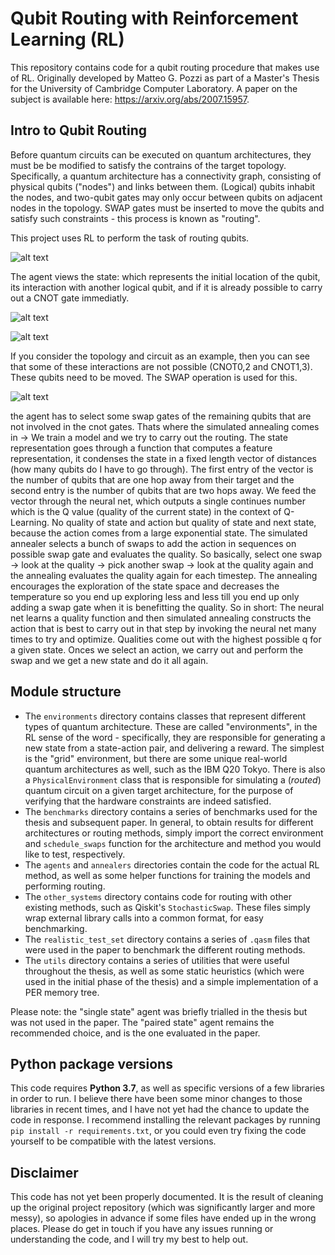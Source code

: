 # Qubit Routing with Reinforcement Learning (RL)

This repository contains code for a qubit routing procedure that makes use of RL. Originally developed by Matteo G. Pozzi as part of a Master's Thesis for the University of Cambridge Computer Laboratory. A paper on the subject is available here: https://arxiv.org/abs/2007.15957.

## Intro to Qubit Routing

Before quantum circuits can be executed on quantum architectures, they must be be modified to satisfy the contrains of the target topology. Specifically, a quantum architecture has a connectivity graph, consisting of physical qubits ("nodes") and links between them. (Logical) qubits inhabit the nodes, and two-qubit gates may only occur between qubits on adjacent nodes in the topology. SWAP gates must be inserted to move the qubits and satisfy such constraints - this process is known as "routing".

This project uses RL to perform the task of routing qubits. 

![alt text](https://github.com/Lizaterdag/quantum-routing-optimisation/blob/main/img/RL.png)

The agent views the state: which represents the initial location of the qubit, its interaction with another logical qubit, and if it is already possible to carry out a CNOT gate immediatly.

![alt text](https://github.com/Lizaterdag/quantum-routing-optimisation/blob/main/img/topology.png)

![alt text](https://github.com/Lizaterdag/quantum-routing-optimisation/blob/main/img/circuit.png)

If you consider the topology and circuit as an example, then you can see that some of these interactions are not possible (CNOT0,2 and CNOT1,3). These qubits need to be moved. The SWAP operation is used for this.


![alt text](https://github.com/Lizaterdag/quantum-routing-optimisation/blob/main/img/swapcircuit.png)



the agent has to select some swap gates of the remaining qubits that are not involved in the cnot gates. 
Thats where the simulated annealing comes in -> We train a model and we try to carry out the routing. 
The state representation goes through a function that computes a feature representation, 
it condenses the state in a fixed length vector of distances (how many qubits do I have to go through). 
The first entry of the vector is the number of qubits that are one hop away from their target
and the second entry is the number of qubits that are two hops away. We feed the vector through the neural net, 
which outputs a single continues number which is the Q value (quality of the current state) in the context of Q-Learning.
No quality of state and action but quality of state and next state, because the action comes from a large exponential state. 
The simulated annealer selects a bunch of swaps to add the action in sequences on possible swap gate
and evaluates the quality. So basically, select one swap -> look at the quality -> pick another swap -> 
look at the quality again and the annealing evaluates the quality again for each timestep. The annealing 
encourages the exploration of the state space and decreases the temperature so you end up exploring less and less till 
you end up only adding a swap gate when it is benefitting the quality. So in short:
The neural net learns a quality function and then simulated annealing constructs the action that is best to carry out in that step 
by invoking the neural net many times to try and optimize. Qualities come out with the highest 
possible q for a given state. Onces we select an action, we carry out and perform the swap and we get a new state and do it all again. 

## Module structure

- The `environments` directory contains classes that represent different types of quantum architecture. These are called "environments", in the RL sense of the word - specifically, they are responsible for generating a new state from a state-action pair, and delivering a reward. The simplest is the "grid" environment, but there are some unique real-world quantum architectures as well, such as the IBM Q20 Tokyo. There is also a `PhysicalEnvironment` class that is responsible for simulating a (_routed_) quantum circuit on a given target architecture, for the purpose of verifying that the hardware constraints are indeed satisfied.
- The `benchmarks` directory contains a series of benchmarks used for the thesis and subsequent paper. In general, to obtain results for different architectures or routing methods, simply import the correct environment and `schedule_swaps` function for the architecture and method you would like to test, respectively.
- The `agents` and `annealers` directories contain the code for the actual RL method, as well as some helper functions for training the models and performing routing.
- The `other_systems` directory contains code for routing with other existing methods, such as Qiskit's `StochasticSwap`. These files simply wrap external library calls into a common format, for easy benchmarking.
- The `realistic_test_set` directory contains a series of `.qasm` files that were used in the paper to benchmark the different routing methods.
- The `utils` directory contains a series of utilities that were useful throughout the thesis, as well as some static heuristics (which were used in the initial phase of the thesis) and a simple implementation of a PER memory tree.

Please note: the "single state" agent was briefly trialled in the thesis but was not used in the paper. The "paired state" agent remains the recommended choice, and is the one evaluated in the paper.


## Python package versions

This code requires **Python 3.7**, as well as specific versions of a few libraries in order to run. I believe there have been some minor changes to those libraries in recent times, and I have not yet had the chance to update the code in response. I recommend installing the relevant packages by running `pip install -r requirements.txt`, or you could even try fixing the code yourself to be compatible with the latest versions.


## Disclaimer

This code has not yet been properly documented. It is the result of cleaning up the original project repository (which was significantly larger and more messy), so apologies in advance if some files have ended up in the wrong places. Please do get in touch if you have any issues running or understanding the code, and I will try my best to help out.
